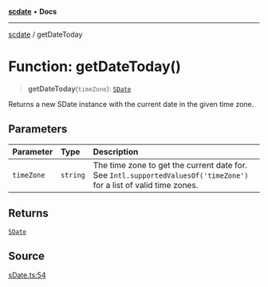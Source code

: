 [**scdate**](../README.md) • **Docs**

---

[scdate](../README.md) / getDateToday

# Function: getDateToday()

> **getDateToday**(`timeZone`): [`SDate`](../classes/SDate.md)

Returns a new SDate instance with the current date in the given time zone.

## Parameters

| Parameter  | Type     | Description                                                                                                         |
| :--------- | :------- | :------------------------------------------------------------------------------------------------------------------ |
| `timeZone` | `string` | The time zone to get the current date for. See `Intl.supportedValuesOf('timeZone')` for a list of valid time zones. |

## Returns

[`SDate`](../classes/SDate.md)

## Source

[sDate.ts:54](https://github.com/ericvera/scdate/blob/main/src/sDate.ts#L54)

